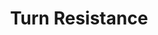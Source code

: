 ---
title: "Turn Resistance"

ability:
  types: ["Ex"]
  description: |
    A creature with this special quality (usually an undead) is less easily affected by clerics or paladins. When resolving a turn, rebuke, command, or bolster attempt, add the indicated number to the creature's save versus the turn attempt.
---